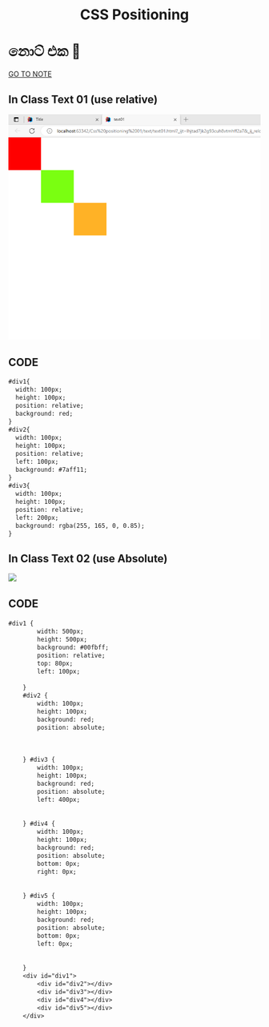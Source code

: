 <center><h1>CSS Positioning</h1></center>
<h1>නොට් එක 🥷 </h1>
<a href="https://docs.google.com/document/d/15OE7T0dk59r62uscmlHvusS6v8a03dRPxja250q0eQQ/edit?usp=sharing">GO TO NOTE</a>
<h2>In Class Text 01 (use relative)</h2>
<img src="assets/image/text0.png" width="772">
<h2>CODE</h2>
<p>

    #div1{
      width: 100px;
      height: 100px;
      position: relative;
      background: red;
    }
    #div2{
      width: 100px;
      height: 100px;
      position: relative;
      left: 100px;
      background: #7aff11;
    }
    #div3{
      width: 100px;
      height: 100px;
      position: relative;
      left: 200px;
      background: rgba(255, 165, 0, 0.85);
    }
  
</p>

<h2>In Class Text 02 (use Absolute)</h2>
<img src="C:\Users\Lahiru\Desktop\webIJSE\Css positioning start\Css positioning 01\assets\image\img.png"/>
<h2>CODE</h2>
<p>

    #div1 {
            width: 500px;
            height: 500px;
            background: #00fbff;
            position: relative;
            top: 80px;
            left: 100px;

        }
        #div2 {
            width: 100px;
            height: 100px;
            background: red;
            position: absolute;



        } #div3 {
            width: 100px;
            height: 100px;
            background: red;
            position: absolute;
            left: 400px;


        } #div4 {
            width: 100px;
            height: 100px;
            background: red;
            position: absolute;
            bottom: 0px;
            right: 0px;


        } #div5 {
            width: 100px;
            height: 100px;
            background: red;
            position: absolute;
            bottom: 0px;
            left: 0px;


        }
        <div id="div1">
            <div id="div2"></div>
            <div id="div3"></div>
            <div id="div4"></div>
            <div id="div5"></div>
        </div>

</p>